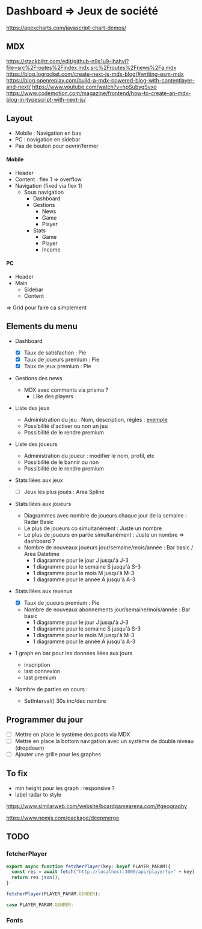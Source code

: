 # Dashboard => Jeux de société

https://apexcharts.com/javascript-chart-demos/

## MDX

https://stackblitz.com/edit/github-n9s1u9-lhahvl?file=src%2Froutes%2Findex.mdx,src%2Froutes%2Fnews%2Fa.mdx
https://blog.logrocket.com/create-next-js-mdx-blog/#writing-esm-mdx
https://blog.openreplay.com/build-a-mdx-powered-blog-with-contentlayer-and-next/
https://www.youtube.com/watch?v=hpSubvgSvxo
https://www.codemotion.com/magazine/frontend/how-to-create-an-mdx-blog-in-typescript-with-next-js/

## Layout

- Mobile : Navigation en bas
- PC : navigation en sidebar
- Pas de bouton pour ouvrir/fermer

#### Mobile

- Header
- Content : flex 1 => overflow
- Navigation (fixed via flex 1)
  - Sous navigation
    - Dashboard
    - Gestions
      - News
      - Game
      - Player
    - Stats
      - Game
      - Player
      - Income

#### PC

- Header
- Main
  - Sidebar
  - Content

=> Grid pour faire ca simplement

## Elements du menu

- Dashboard
  - [x] Taux de satisfaction : Pie
  - [x] Taux de joueurs premium : Pie
  - [x] Taux de jeux premium : Pie
- Gestions des news
  - MDX avec comments via prisma ?
    - Like des players
- Liste des jeux
  - Administration du jeu : Nom, description, règles : [exemple](https://boardgamearena.com/gamepanel?game=innovation)
  - Possibilité d'activer ou non un jeu
  - Possibilité de le rendre premium
- Liste des joueurs
  - Administration du joueur : modifier le nom, profil, etc
  - Possibilité de le bannir ou non
  - Possibilité de le rendre premium
- Stats liées aux jeux
  - [ ] Jeux les plus joués : Area Spline
- Stats liées aux joueurs
  - Diagrammes avec nombre de joueurs chaque jour de la semaine : Radar Basic
  - Le plus de joueurs co simultanément : Juste un nombre
  - Le plus de joueurs en partie simultanément : Juste un nombre => dashboard ?
  - Nombre de nouveaux joueurs jour/semaine/mois/année : Bar basic / Area Datetime
    - 1 diagramme pour le jour J jusqu'à J-3
    - 1 diagramme pour le semaine S jusqu'à S-3
    - 1 diagramme pour le mois M jusqu'à M-3
    - 1 diagramme pour le année A jusqu'à A-3
- Stats liées aux revenus
  - [x] Taux de joueurs premium : Pie
  - Nombre de nouveaux abonnements jour/semaine/mois/année : Bar basic
    - 1 diagramme pour le jour J jusqu'à J-3
    - 1 diagramme pour le semaine S jusqu'à S-3
    - 1 diagramme pour le mois M jusqu'à M-3
    - 1 diagramme pour le année A jusqu'à A-3

- 1 graph en bar pour les données liées aux jours
  - inscription
  - last connexion
  - last premium

- Nombre de parties en cours :
  - SetInterval() 30s inc/dec nombre

## Programmer du jour

- [ ] Mettre en place le système des posts via MDX
- [ ] Mettre en place la bottom navigation avec un système de double niveau (dropdown)
- [ ] Ajouter une grille pour les graphes

## To fix

- min height pour les graph : responsive ?
- label radar to style

https://www.similarweb.com/website/boardgamearena.com/#geography

https://www.npmjs.com/package/deepmerge

## TODO

### fetcherPlayer
```ts
export async function fetcherPlayer(key: keyof PLAYER_PARAM){
  const res = await fetch("http://localhost:3000/api/player?q=" + key);
  return res.json();
}

fetcherPlayer(PLAYER_PARAM.GENDER);

case PLAYER_PARAM.GENDER:
```

### Fonts